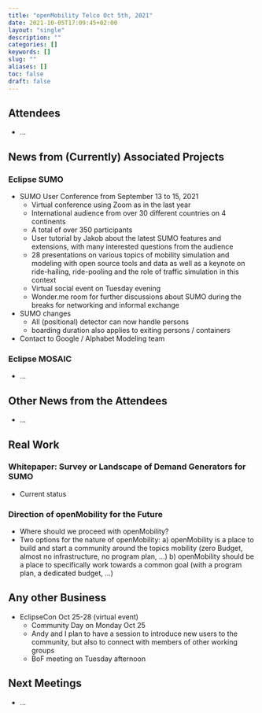 ```yaml
---
title: "openMobility Telco Oct 5th, 2021"
date: 2021-10-05T17:09:45+02:00
layout: "single"
description: ""
categories: []
keywords: []
slug: ""
aliases: []
toc: false
draft: false
---
```


## Attendees

- ...

## News from (Currently) Associated Projects

### Eclipse SUMO

- SUMO User Conference from September 13 to 15, 2021 
  - Virtual conference using Zoom as in the last year
  - International audience from over 30 different countries on 4 continents
  -	A total of over 350 participants
  -	User tutorial by Jakob about the latest SUMO features and extensions, with many interested questions from the audience
  -	28 presentations on various topics of mobility simulation and modeling with open source tools and data as well as a keynote on ride-hailing, ride-pooling and the role of traffic simulation in this context
  -	Virtual social event on Tuesday evening
  -	Wonder.me room for further discussions about SUMO during the breaks for networking and informal exchange
- SUMO changes
  - All (positional) detector can now handle persons
  - boarding duration also applies to exiting persons / containers
- Contact to Google / Alphabet Modeling team

### Eclipse MOSAIC

- ...

## Other News from the Attendees

- ...

## Real Work

### Whitepaper: Survey or Landscape of Demand Generators for SUMO

- Current status 

### Direction of openMobility for the Future

- Where should we proceed with openMobility?
- Two options for the nature of openMobility:
  a) openMobility is a place to build and start a community around the topics mobility (zero Budget, almost no infrastructure, no program plan, ...)
  b) openMobility should be a place to specifically work towards a common goal (with a program plan, a dedicated budget, ...)

## Any other Business

- EclipseCon Oct 25-28 (virtual event)
  - Community Day on Monday Oct 25
  - Andy and I plan to have a session to introduce new users to the community, but also to connect with members of other working groups
  - BoF meeting on Tuesday afternoon

## Next Meetings

- ...
